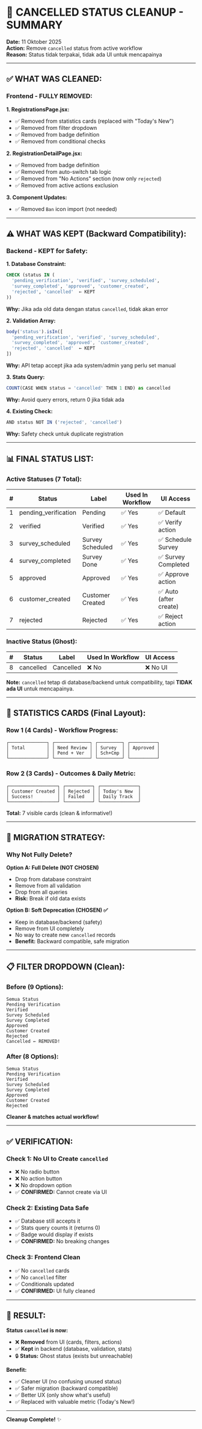 # 🧹 CANCELLED STATUS CLEANUP - SUMMARY

**Date:** 11 Oktober 2025  
**Action:** Remove `cancelled` status from active workflow  
**Reason:** Status tidak terpakai, tidak ada UI untuk mencapainya

---

## ✅ **WHAT WAS CLEANED:**

### **Frontend - FULLY REMOVED:**

**1. RegistrationsPage.jsx:**
- ✅ Removed from statistics cards (replaced with "Today's New")
- ✅ Removed from filter dropdown
- ✅ Removed from badge definition
- ✅ Removed from conditional checks

**2. RegistrationDetailPage.jsx:**
- ✅ Removed from badge definition
- ✅ Removed from auto-switch tab logic
- ✅ Removed from "No Actions" section (now only `rejected`)
- ✅ Removed from active actions exclusion

**3. Component Updates:**
- ✅ Removed `Ban` icon import (not needed)

---

## ⚠️ **WHAT WAS KEPT (Backward Compatibility):**

### **Backend - KEPT for Safety:**

**1. Database Constraint:**
```sql
CHECK (status IN (
  'pending_verification', 'verified', 'survey_scheduled',
  'survey_completed', 'approved', 'customer_created',
  'rejected', 'cancelled'  ← KEPT
))
```
**Why:** Jika ada old data dengan status `cancelled`, tidak akan error

**2. Validation Array:**
```javascript
body('status').isIn([
  'pending_verification', 'verified', 'survey_scheduled', 
  'survey_completed', 'approved', 'customer_created', 
  'rejected', 'cancelled'  ← KEPT
])
```
**Why:** API tetap accept jika ada system/admin yang perlu set manual

**3. Stats Query:**
```javascript
COUNT(CASE WHEN status = 'cancelled' THEN 1 END) as cancelled
```
**Why:** Avoid query errors, return 0 jika tidak ada

**4. Existing Check:**
```javascript
AND status NOT IN ('rejected', 'cancelled')
```
**Why:** Safety check untuk duplicate registration

---

## 📊 **FINAL STATUS LIST:**

### **Active Statuses (7 Total):**

| # | Status | Label | Used In Workflow | UI Access |
|---|--------|-------|------------------|-----------|
| 1 | pending_verification | Pending | ✅ Yes | ✅ Default |
| 2 | verified | Verified | ✅ Yes | ✅ Verify action |
| 3 | survey_scheduled | Survey Scheduled | ✅ Yes | ✅ Schedule Survey |
| 4 | survey_completed | Survey Done | ✅ Yes | ✅ Survey Completed |
| 5 | approved | Approved | ✅ Yes | ✅ Approve action |
| 6 | customer_created | Customer Created | ✅ Yes | ✅ Auto (after create) |
| 7 | rejected | Rejected | ✅ Yes | ✅ Reject action |

### **Inactive Status (Ghost):**

| # | Status | Label | Used In Workflow | UI Access |
|---|--------|-------|------------------|-----------|
| 8 | cancelled | Cancelled | ❌ No | ❌ No UI |

**Note:** `cancelled` tetap di database/backend untuk compatibility, tapi **TIDAK ada UI** untuk mencapainya.

---

## 🎯 **STATISTICS CARDS (Final Layout):**

### **Row 1 (4 Cards) - Workflow Progress:**
```
┌──────────────┐ ┌─────────────┐ ┌─────────┐ ┌──────────┐
│ Total        │ │ Need Review │ │ Survey  │ │ Approved │
│              │ │ Pend + Ver  │ │ Sch+Cmp │ │          │
└──────────────┘ └─────────────┘ └─────────┘ └──────────┘
```

### **Row 2 (3 Cards) - Outcomes & Daily Metric:**
```
┌──────────────────┐ ┌──────────┐ ┌──────────────┐
│ Customer Created │ │ Rejected │ │ Today's New  │
│ Success!         │ │ Failed   │ │ Daily Track  │
└──────────────────┘ └──────────┘ └──────────────┘
```

**Total:** 7 visible cards (clean & informative!)

---

## 🔄 **MIGRATION STRATEGY:**

### **Why Not Fully Delete?**

**Option A: Full Delete (NOT CHOSEN)**
- Drop from database constraint
- Remove from all validation
- Drop from all queries
- **Risk:** Break if old data exists

**Option B: Soft Deprecation (CHOSEN) ✅**
- Keep in database/backend (safety)
- Remove from UI completely
- No way to create new `cancelled` records
- **Benefit:** Backward compatible, safe migration

---

## 📋 **FILTER DROPDOWN (Clean):**

### **Before (9 Options):**
```
Semua Status
Pending Verification
Verified
Survey Scheduled
Survey Completed
Approved
Customer Created
Rejected
Cancelled ← REMOVED!
```

### **After (8 Options):**
```
Semua Status
Pending Verification
Verified
Survey Scheduled
Survey Completed
Approved
Customer Created
Rejected
```

**Cleaner & matches actual workflow!**

---

## ✅ **VERIFICATION:**

### **Check 1: No UI to Create `cancelled`**
- ❌ No radio button
- ❌ No action button
- ❌ No dropdown option
- ✅ **CONFIRMED:** Cannot create via UI

### **Check 2: Existing Data Safe**
- ✅ Database still accepts it
- ✅ Stats query counts it (returns 0)
- ✅ Badge would display if exists
- ✅ **CONFIRMED:** No breaking changes

### **Check 3: Frontend Clean**
- ✅ No `cancelled` cards
- ✅ No `cancelled` filter
- ✅ Conditionals updated
- ✅ **CONFIRMED:** UI fully cleaned

---

## 🎉 **RESULT:**

**Status `cancelled` is now:**
- ❌ **Removed** from UI (cards, filters, actions)
- ✅ **Kept** in backend (database, validation, stats)
- 🔒 **Status:** Ghost status (exists but unreachable)

**Benefit:**
- ✅ Cleaner UI (no confusing unused status)
- ✅ Safer migration (backward compatible)
- ✅ Better UX (only show what's useful)
- ✅ Replaced with valuable metric (Today's New!)

---

**Cleanup Complete!** ✨


